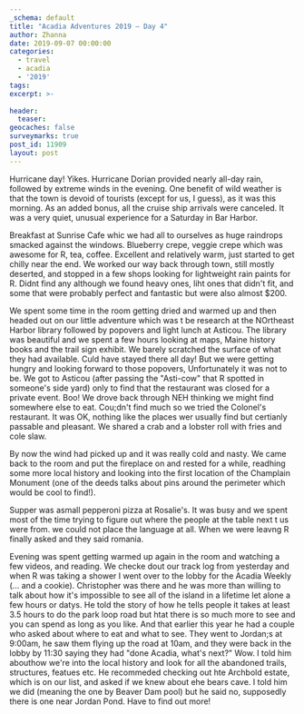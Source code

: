 ```yaml
---
_schema: default
title: "Acadia Adventures 2019 – Day 4"
author: Zhanna
date: 2019-09-07 00:00:00
categories: 
  - travel
  - acadia
  - '2019'
tags:
excerpt: >-
  
header:
  teaser:
geocaches: false
surveymarks: true
post_id: 11909
layout: post  
---
```


Hurricane day! Yikes. Hurricane Dorian provided nearly all-day rain, followed by extreme winds in the evening. One benefit of wild weather is that the town is devoid of tourists (except for us, I guess), as it was this morning. As an added bonus, all the cruise ship arrivals were canceled. It was a very quiet, unusual experience for a Saturday in Bar Harbor. 

Breakfast at Sunrise Cafe whic we had all to ourselves as huge raindrops smacked against the windows. Blueberry crepe, veggie crepe which was awesome for R, tea, coffee. Excellent and relatively warm, just started to get chilly near the end. We worked our way back through town, still mostly deserted, and stopped in a few shops looking for lightweight rain paints for R. Didnt find any although we found heavy ones, liht ones that didn't fit, and some that were probably perfect and fantastic but were also almost $200. 

We spent some time in the room getting dried and warmed up and then headed out on our little adventure which was t be research at the NOrtheast Harbor library followed by popovers and light lunch at Asticou. The library was beautiful and we spent a few hours looking at maps, Maine history books and the trail sign exhibit. We barely scratched the surface of what they had available. Culd have stayed there all day! But we were getting hungry and looking forward to those popovers, Unfortunately it was not to be. We got to Asticou (after passing the "Asti-cow" that R spotted in someone's side yard) only to find that the restaurant was closed for a private event. Boo! We drove back through NEH thinking we might find somewhere else to eat. Cou;dn't find much so we tried the Colonel's restaurant. It was OK, nothing like the places wer usually find but certianly passable and pleasant. We shared a crab and a lobster roll with fries and cole slaw. 

By now the wind had picked up and it was really cold and nasty. We came back to the room and put the fireplace on and rested for a while, readhing some more local history and looking into the first location of the Champlain Monument (one of the deeds talks about pins around the perimeter which would be cool to find!). 

Supper was asmall pepperoni pizza at Rosalie's. It was busy and we spent most of the time trying to figure out where the people at the table next t us were from. we could not place the language at all. When we were leavng R finally asked and they said romania.

Evening was spent getting warmed up again in the room and watching a few videos, and reading. We checke dout our track log from yesterday and when R was taking a shower I went over to the lobby for the Acadia Weekly (... and a cookie). Christopher was there and he was more than willing to talk about how it's impossible to see all of the island in a lifetime let alone a few hours or datys. He told the story of how he tells people it takes at least 3.5 hours to do the park loop road but htat there is so much more to see and you can spend as long as you like. And that earlier this year he had a couple who asked about where to eat and what to see. They went to Jordan;s at 9:00am, he saw them flying up the road at 10am, and they were back in the lobby by 11:30 saying they had "done Acadia, what's next?" Wow. I told him abouthow we're into the local history and look for all the abandoned trails, structures, featues etc. He recommeded checking out hte Archbold estate, which is on our list, and asked if we knew about ehe bears cave. I told him we did (meaning the one by Beaver Dam pool) but he said no, supposedly there is one near Jordan Pond. Have to find out more!

